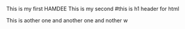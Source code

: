 
This is my first HAMDEE
This is my second 
#this is h1 header for html

This is aother one and another one and nother w
